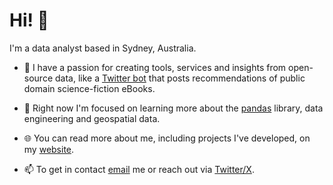 # Hi! 👋

I'm a data analyst based in Sydney, Australia.

- 🤖 I have a passion for creating tools, services and insights from open-source data, like a [Twitter bot](https://twitter.com/Gutenberg_SciFi) that posts recommendations of public domain science-fiction eBooks.
  
- 📖 Right now I'm focused on learning more about the [pandas](https://pandas.pydata.org/) library, data engineering and geospatial data.
  
- 🌐 You can read more about me, including projects I've developed, on my [website](https://ben-nour.com/).
- 📫 To get in contact [email](mailto:hello@ben-nour.com) me or reach out via [Twitter/X](https://twitter.com/ben_n_93).

<!---
ruthlesscattle/ruthlesscattle is a ✨ special ✨ repository because its `README.md` (this file) appears on your GitHub profile.
You can click the Preview link to take a look at your changes.
--->
